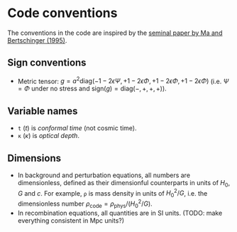 # Code conventions

The conventions in the code are inspired by the [seminal paper by Ma and Bertschinger (1995)](https://arxiv.org/abs/astro-ph/9506072).

## Sign conventions

- Metric tensor: $g = a^2 \mathrm{diag}(-1-2ϵΨ, +1-2ϵΦ, +1-2ϵΦ, +1-2ϵΦ)$ (i.e. $Ψ = Φ$ under no stress and $\mathrm{sign}(g) = \mathrm{diag}(-,+,+,+)$).

## Variable names

- `t` ($t$) is *conformal time* (not cosmic time).
- `κ` ($κ$) is *optical depth*.

## Dimensions

- In background and perturbation equations, all numbers are dimensionless, defined as their dimensionful counterparts in units of $H_0$, $G$ and $c$.
  For example, `ρ` is mass density in units of $H_0^2/G$, i.e. the dimensionless number $\rho_\text{code} = \rho_\text{phys} / (H_0^2/G)$.
- In recombination equations, all quantities are in SI units. (TODO: make everything consistent in Mpc units?)
